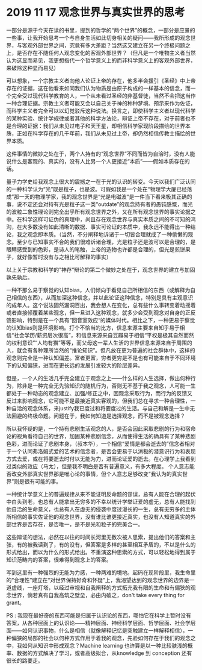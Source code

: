 # 2019 11 17 观念世界与真实世界的思考

一部分是源于今天在读的书里，提到的哲学的“两个世界”的概念，一部分是应景的一些事，让我开始思考一个与自身生活如此切身相关的疑问——我所形成的观念世界，与客观外部世界之间，究竟有多大差距？当然这又建立在另一个终极问题之上，是否存在不随任何人观念变化的客观外部世界？（但凡是一个唯物主义者当然认为这显而易见，我更想指代一个哲学意义上的而非科学意义上的客观外部世界，来破除这种显而易见）

可以想象，一个宗教主义者向他人论证上帝的存在，他多半会援引《圣经》中上帝存在的证据，这在他看来如同我们认为物质是由原子构成的一样基本的信念，而一个完全受过现代科学教育的人，一个从未看过圣经的非基督徒，当然不会把这当作一种合理证据。宗教主义者可能又会以自己关于神的种种梦境、预示来作为佐证，而科学主义者完全可以以幻觉驳斥这种说法。换言之，即使科学主义者以现代科学的某种实验、统计学规律或者其他的科学方法论，辩证上帝不存在，对于前者也不是合理的证据：我们从未见过电子和天王星，却相信科学家现阶段描绘的世界本质，正如在科学存在的几千年前，我们从未见过上帝，却仍然相信传教士描绘的世界本质。

这件事情的微妙之处在于，两个人持有的“观念世界”不同而皆为自洽时，没有人能说什么是客观的、真实的，没有人比另一个人更接近“本质”——假如本质存在的话。

量子力学史给我观念上很大的震撼之一在于光的认识的转变。今天以我们广泛认同的一种科学认为“光”既是粒子，也是波。可假如我是一个处在“物理学大厦已经落成”那一天的物理学家，我的观念世界是“光是电磁波“是一件当下看来极其正确的事，说不定还会对持有光是粒子这一类“outdate”的观念持有者的愚钝感慨，而光的波粒二象性理论则完全出乎所有观念世界之外，又在所有观念世界的事实论据之中。在科学这样可证伪的真理中，尚且存在观念世界与真实本质之间的不可知的鸿沟，在大多数没有如此清晰的数据、事实可论证的本质中，我永远不能得出一种结论，我之观念即本质。（当然，不分阐释地诉诸于一切皆合理就成了一种偷懒的观念。至少与已知事实不合的我们很难诉诸合理，光是粒子还是波可以是合理的，是眼睛感受到的色彩，是诗人的笔触，上帝的造物也许都是合理的，但光是煎饼果子，就好像暂时没有与之相比可解释的事实）

以上关于宗教和科学的”神存“辩论的第二个微妙之处在于，观念世界的建立与加固孰先孰后。

一种不那么易于察觉的认知bias，人们倾向于看见自己所相信的东西（或解释为自己相信的东西），从而加深这种信念，并以此论证这种信念，特别是具有主观意识的成年人。这个说法固然漏洞百出，我会想人在变化，总有些什么事转变着动摇着或者直接倾覆着某些观念，但一旦进入这种观念，就多少会受到观念对自身的正反馈影响，特别是在一个具有”回音室效应“的媒体时代。相比之下，一种更易于察觉的认知bias则是环境影响。打个不恰当的比方，信息来源主要来自知乎易于相信“社会学历/薪资层次很高”，和信息来源来自豆瓣易于相信“平权是极其自然而然的权利意识”“人均有猫”等等，而父母这一辈人生活的世界信息来源来自于周围的人，就会有各种理所当然的“推论知识”。但凡放在更为普遍的社会群体中，这样的观念则完全是一种认知偏差。富者更富，穷者更穷是不是也有可能来自于不同环境下的认知偏狭，进而在更长远的发展引发较大的阶层差异。

但是，一个人的生活几乎完全建立于观念之上——什么样的人生选择，做出何种行为，除非是一种完全无先验知识的随机行为，否则无不基于我之观念，人可能一生都处于一种动态的观念建立、加强/修正之中，因观念采取行为，而行为的反馈又反过来影响观念，它可能不是最接近真实客观的，但我们总在寻求一种合理性，一种自洽的观念体系，来justify我已度过和将要度过的生活。与自己和解是一生中无法回避的终极命题。问题在于，我如何知道是选择观念，而不是被观念选择？

所以我怀疑的是，一个持有悲剧生活观念的人，是否会因此采取悲剧的行为和宿命论的视角看待自己的世界，加固某种悲剧信念，从而使得生活的确具有了某种悲剧色彩，进而论证了悲剧本身，（叔本华），一个相信“爱情是都会逝去的”信念者相对于一个认同弗洛姆式爱的艺术的信念者，是否会更易于以消极的潜意识行为和表现方式去爱，或在将要逝去时付以无能为力，进而论证爱的逝去。在心理学上我看到过类似的效应（马太），但是我不明白是否有普遍意义，有多大程度。 个人意志能否改变外部真实世界那是唯心论的事情，但个人意志足够改变“我认为的真实世界”则是很有可能的事。

一种统计学意义上的普遍规律从来不能证明反命题的谬误，总有人能在合理的起伏中白头到老，也总有人能拿出无穷多的不幸以统计学举证爱的虚无，总有人能找到他自洽的生命意义，也总有人在虚无的侵袭中度过漫长的一生，总有无穷多的主体所相信的事实佐证他的观念世界，没有谁比谁更接近真实，也没有人知道真实的外部世界是否存在，是否唯一，是不是光和粒子的完美合一。

这些辩证的想法，必然在以往的时间长河里无数次被人思索，提出他们的答案和主张，有的被我读到了，有的没有，但答案是多样的甚至相互矛盾的，不以是什么的形式给出，而以为什么的形式给出。不重演这种思索的方式，可以轻松地得到属于知识范畴内的答案，很难得到观念上的答案。

写到这里有一种强烈的无能为力感，一种两难的境地。起码在现阶段里，我生命里的“合理性”建立在“对世界保持好奇和怀疑”上，我渴望达到的观念世界的边界是一道虚线，一座灯塔，以经过审视和自我阐释的方式拓充我有限的生命和有偏狭的观念世界，倘若真有自我高筑之壁垒，必由内破之，don't take every thing for grant。

PS : 我现在最好奇的东西可能是归属于认识论的东西，哪怕它在科学上暂时没有答案，从各种层面上的认识论——精神层面、神经科学层面、哲学层面、社会学层面——如何认识事物，什么是相信（就像解释记忆是突触建立一样解释相信），一种偏狭的局部的社会以何种方式作用于着我的观念，先验如何存在于我们的观念之中，我如何从知识中形成观念？Machine learning 也许算是以一种比较肤浅的概率、数据的方式解决了学习，或者高级拟合，从knowledge 到 conception 还有很长的路要走。